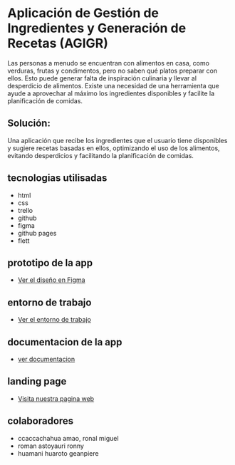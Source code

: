 # Aplicación de Gestión de Ingredientes y Generación de Recetas (AGIGR)

Las personas a menudo se encuentran con alimentos en casa, como verduras, frutas y condimentos, pero no saben qué platos preparar con ellos. Esto puede generar falta de inspiración culinaria y llevar al desperdicio de alimentos. Existe una necesidad de una herramienta que ayude a aprovechar al máximo los ingredientes disponibles y facilite la planificación de comidas.
## Solución:

Una aplicación que recibe los ingredientes que el usuario tiene disponibles y sugiere recetas basadas en ellos, optimizando el uso de los alimentos, evitando desperdicios y facilitando la planificación de comidas.
## tecnologias utilisadas 
- html
- css
- trello
- github 
- figma
- github pages
- flett
## prototipo de la app 
- [Ver el diseño en Figma](https://www.figma.com/proto/NyuriJiSRTiDFtoIxf4mPE/gestion-de-alimentos?node-id=0-1&t=H3uM1CoXP4o6i0ND-1)
## entorno de trabajo 
- [Ver el entorno de trabajo](https://trello.com/invite/b/67099c505aaa0e4c8e249623/ATTI44241aa37b5ec9395e5cec5dcfba7e7fA60923C0/gestion-de-alimentos)
## documentacion de la app
- [ver documentacion](https://docs.google.com/document/d/1F4QoZQQr69XOfcOOTu_-rfqI6t9tyQ6SlkLR8h8v1e0/edit?usp=sharing)
## landing page 
- [Visita nuestra pagina web](https://iestp-jma.github.io/nexus-gestion-alimentos/)
## colaboradores
- ccaccachahua amao, ronal miguel
- roman astoyauri ronny
- huamani huaroto geanpiere 
 